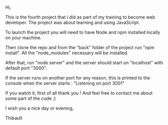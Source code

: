 Hi,

This is the fourth project that i did as part of my training to become web developer. The project was about learning and using JavaScript.

To launch the project you will need to have Node and npm installed locally on your machine.

Then clone the repo and from the "back" folder of the project run "npm install".
All the "node_modules" necessary will be installed.

After that, run "node server" and the server should start on "localhost" with default port "3000".

If the server runs on another port for any reason, this is printed to the console when the server starts :
"Listening on port 3001"

If you watch it, first of all thank you ! And feel free to contact me about some part of the code ;)

I wish you a nice day or evening,

Thibault
